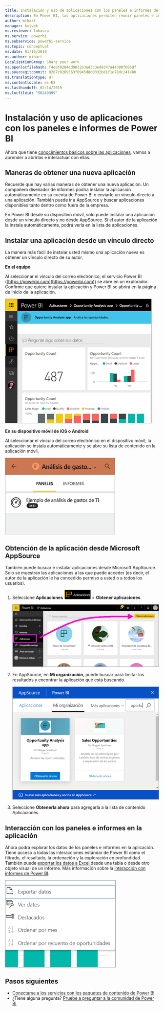 ```yaml
---
title: Instalación y uso de aplicaciones con los paneles e informes de Power BI
description: En Power BI, las aplicaciones permiten reunir paneles e informes relacionados en un solo lugar.
author: mihart
manager: kvivek
ms.reviewer: lukaszp
ms.service: powerbi
ms.subservice: powerbi-service
ms.topic: conceptual
ms.date: 01/16/2019
ms.author: mihart
LocalizationGroup: Share your work
ms.openlocfilehash: f4e6f0204ed9832a3ed3c3ed8347a44300f606df
ms.sourcegitcommit: 8207c9269363f0945d8d0332b81f1e78dc2414b0
ms.translationtype: HT
ms.contentlocale: es-ES
ms.lasthandoff: 02/14/2019
ms.locfileid: "56249399"
---
```

# <a name="install-and-use-apps-with-dashboards-and-reports-in-power-bi"></a>Instalación y uso de aplicaciones con los paneles e informes de Power BI
Ahora que tiene [conocimientos básicos sobre las aplicaciones](end-user-apps.md), vamos a aprender a abrirlas e interactuar con ellas. 

## <a name="ways-to-get-a-new-app"></a>Maneras de obtener una nueva aplicación
Recuerde que hay varias maneras de obtener una nueva aplicación. Un compañero diseñador de informes podría instalar la aplicación automáticamente en su cuenta de Power BI o enviarle un vínculo directo a una aplicación. También puede ir a AppSource y buscar aplicaciones disponibles tanto dentro como fuera de la empresa. 

En Power BI desde su dispositivo móvil, solo puede instalar una aplicación desde un vínculo directo y no desde AppSource. Si el autor de la aplicación la instala automáticamente, podrá verla en la lista de aplicaciones.

## <a name="install-an-app-from-a-direct-link"></a>Instalar una aplicación desde un vínculo directo
La manera más fácil de instalar usted mismo una aplicación nueva es obtener un vínculo directo de su autor.  

**En el equipo** 

Al seleccionar el vínculo del correo electrónico, el servicio Power BI ([https://powerbi.com](https://powerbi.com)) se abre en un explorador. Confirme que quiere instalar la aplicación y Power BI se abrirá en la página de inicio de la aplicación.

![Página de aterrizaje de la aplicación en el servicio Power BI](./media/end-user-app-view/power-bi-app-landing-page-opportunity-480.png)

**En su dispositivo móvil de iOS o Android** 

Al seleccionar el vínculo del correo electrónico en el dispositivo móvil, la aplicación se instala automáticamente y se abre su lista de contenido en la aplicación móvil. 

![Lista de contenido de una aplicación del dispositivo móvil](./media/end-user-app-view/power-bi-app-index-it-spend-360.png)

## <a name="get-the-app-from-microsoft-appsource"></a>Obtención de la aplicación desde Microsoft AppSource
También puede buscar e instalar aplicaciones desde Microsoft AppSource. Solo se muestran las aplicaciones a las que puede acceder (es decir, el autor de la aplicación le ha concedido permiso a usted o a todos los usuarios).

1. Seleccione **Aplicaciones** ![en el panel de navegación de la izquierda](./media/end-user-apps/power-bi-apps-bar.png) > **Obtener aplicaciones**. 
   
     ![Icono de Obtener aplicaciones](./media/end-user-app-view/power-bi-get-apps.png)
2. En AppSource, en **Mi organización**, puede buscar para limitar los resultados y encontrar la aplicación que está buscando.
   
     ![En AppSource en Mi organización](./media/end-user-app-view/power-bi-appsource-my-org.png)
3. Seleccione **Obtenerla ahora** para agregarla a la lista de contenido Aplicaciones. 

## <a name="interact-with-the-dashboards-and-reports-in-the-app"></a>Interacción con los paneles e informes en la aplicación
Ahora podrá explorar los datos de los paneles e informes en la aplicación. Tiene acceso a todas las interacciones estándar de Power BI como el filtrado, el resaltado, la ordenación y la exploración en profundidad. También puede [exportar los datos a Excel ](end-user-export-data.md) desde una tabla o desde otro objeto visual de un informe. Más información sobre la [interacción con informes de Power BI](end-user-reading-view.md). 

![Exportar datos desde un objeto visual de Power BI](./media/end-user-app-view/power-bi-service-export-data-visual.png)


## <a name="next-steps"></a>Pasos siguientes
* [Conectarse a los servicios con los paquetes de contenido de Power BI](end-user-connect-to-services.md)
* ¿Tiene alguna pregunta? [Pruebe a preguntar a la comunidad de Power BI](http://community.powerbi.com/)

